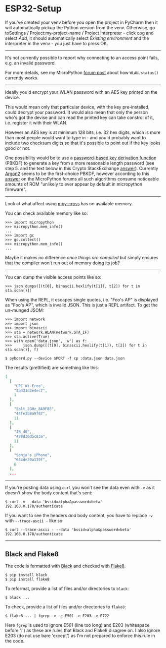 ESP32-Setup
===========

If you've created your venv before you open the project in PyCharm then it will automatically pickup the Python version from the venv. Otherwise, go toSettings / Project:my-project-name / Project Interpreter - click cog and select _Add_, it should automatically select _Existing environment_ and the interpreter in the venv - you just have to press OK.

---

It's not currently possible to report why connecting to an access point fails, e.g. an invalid password.

For more details, see my MicroPython [forum post](https://forum.micropython.org/viewtopic.php?t=7942) about how `WLAN.status()` currently works.

---

Ideally you'd encrypt your WLAN password with an AES key printed on the device.

This would mean only that particular device, with the key pre-installed, could decrypt your password. It would also mean that only the person who's got the devise and can read the printed key can take constrol of it, i.e. register it with their WLAN.

However an AES key is at minimum 128 bits, i.e. 32 hex digits, which is more than most people would want to type in - and you'd probably want to include two checksum digits so that it's possible to point out if the key looks good or not.

One possibility would be to use a [password-based key derivation function](https://en.wikipedia.org/wiki/Key_derivation_function) (PBKDF) to generate a key from a more reasonable length password (see step 5. and the text below in this Crypto StackExchange [answer](https://crypto.stackexchange.com/a/53554/8854)). Currently [Argon2](https://en.wikipedia.org/wiki/Argon2) seems to be the first-choice PBKDF, however according to this [answer](https://forum.micropython.org/viewtopic.php?p=36116#p36116) on the MicroPython forums all such algorithms consume noticeable amounts of ROM "unlikely to ever appear by default in micropython firmware".

---

Look at what affect using [mpy-cross](https://github.com/micropython/micropython/tree/master/mpy-cross) has on available memory.

You can check available memory like so:

    >>> import micropython
    >>> micropython.mem_info()
    ...
    >>> import gc
    >>> gc.collect()
    >>> micropython.mem_info()
    ...

Maybe it makes no difference _once things are compiled_ but simply ensures that the compiler won't run out of memory doing its job?

---

You can dump the visible access points like so:

    >>> json.dumps([(t[0], binascii.hexlify(t[1]), t[2]) for t in sta.scan()])

When using the REPL, it escapes single quotes, i.e. "Foo's AP" is displayed as "Foo\'s AP", which is invalid JSON. This is just a REPL artifact. To get the un-munged JSOM:

    >>> import network
    >>> import json
    >>> import binascii
    >>> sta = network.WLAN(network.STA_IF)
    >>> sta.active(True)
    >>> with open('data.json', 'w') as f:
    >>>     json.dump([(t[0], binascii.hexlify(t[1]), t[2]) for t in sta.scan()], f)

    $ pyboard.py --device $PORT -f cp :data.json data.json

The results (prettified) are something like this:

```json
[
  [
    "UPC Wi-Free",
    "3a431d3e4ec7",
    1
  ],
  [
    "Salt_2GHz_8A9F85",
    "44fe3b8a9f87",
    11
  ],
  [
    "JB_40",
    "488d36d5c83a",
    11
  ],
  [
    "Sonja's iPhone",
    "664de20a139f",
    6
  ],
  ...
```

---

If you're posting data using `curl` you won't see the data even with `-v` as it doesn't show the body content that's sent:

    $ curl -v --data 'bssid=alpha&password=beta' 192.168.0.178/authenticate

If you want to see the headers _and_ body content, you have to replace `-v` with `--trace-ascii -` like so:

    $ curl --trace-ascii - --data 'bssid=alpha&password=beta' 192.168.0.178/authenticate

---

Black and Flake8
----------------

The code is formatted with [Black](https://black.readthedocs.io/en/stable/) and checked with [Flake8](https://flake8.pycqa.org/en/latest/).

    $ pip install black
    $ pip install flake8

To reformat, provide a list of files and/or directories to `black`:

    $ black ...

To check, provide a list of files and/or directories to `flake8`:

    $ flake8 ... | fgrep -v -e E501 -e E203 -e E722

Here `fgrep` is used to ignore E501 (line too long) and E203 (whitespace before ':') as these are rules that Black and Flake8 disagree on. I also ignore E203 (do not use bare 'except') as I'm not prepared to enforce this rule in the code.
